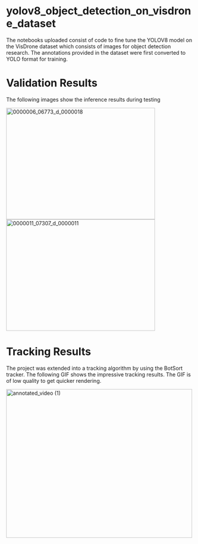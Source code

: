 # yolov8_object_detection_on_visdrone_dataset
The notebooks uploaded consist of code to fine tune the YOLOV8 model on the VisDrone dataset which consists of images for object detection research.
The annotations provided in the dataset were first converted to YOLO format for training.

# Validation Results
The following images show the inference results during testing

<img src="https://github.com/user-attachments/assets/c7e2483d-bdad-4fb7-830f-0abc612220f8" alt="0000006_06773_d_0000018" title="Image 0000006_06773_d_0000018" width="400" height="300"/>


<img src="https://github.com/user-attachments/assets/81cb9f50-28e1-4fba-b718-6a90668f570a" alt="0000011_07307_d_0000011" title="Image 0000011_07307_d_0000011" width="400" height="300"/>

# Tracking Results
The project was extended into a tracking algorithm by using the BotSort tracker. The following GIF shows the impressive tracking results. The GIF is of low quality to get quicker rendering.

<img src="https://github.com/user-attachments/assets/ed75a1b2-9a9d-49aa-bcd5-1b28335f720b" alt="annotated_video (1)" width="500" height="400">

